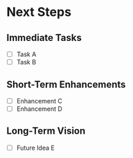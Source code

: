 # Next Steps

## Immediate Tasks
- [ ] Task A
- [ ] Task B

## Short-Term Enhancements
- [ ] Enhancement C
- [ ] Enhancement D

## Long-Term Vision
- [ ] Future Idea E